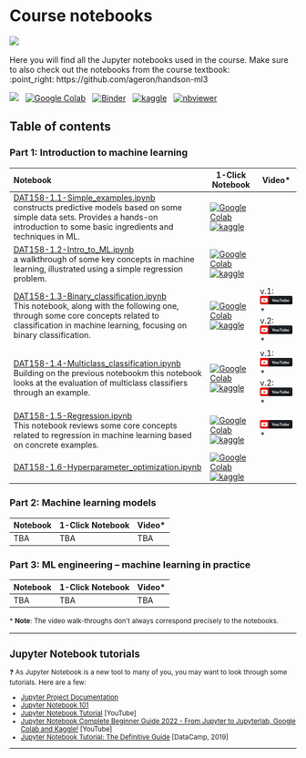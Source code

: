 
# Course notebooks
<p><img width=40% src="https://camo.githubusercontent.com/9503e54cf4a17e4096f5d428569b641f29b2372ca2543a15a6893aba107412a4/68747470733a2f2f63646e2e6f7265696c6c797374617469632e636f6d2f656e2f6173736574732f312f6576656e742f3237312f6a75706e79323031375f706f77657265645f62795f6c6f676f2e706e67">
</p>

<p>
Here you will find all the Jupyter notebooks used in the course. Make sure to also check out the notebooks from the course textbook: <br>:point_right: https://github.com/ageron/handson-ml3 
</p>

<p>

[<img src="https://deepnote.com/buttons/launch-in-deepnote-small.svg">](https://deepnote.com/launch?url=https%3A%2F%2Fgithub.com%2FHVL-ML%2FDAT158) &nbsp;  [![Google Colab](https://colab.research.google.com/assets/colab-badge.svg)](https://colab.research.google.com/github/HVL-ML/DAT158/blob/main/) &nbsp; [![Binder](https://mybinder.org/badge_logo.svg)](https://mybinder.org/v2/gh/HVL-ML/DAT158/HEAD) &nbsp; [![kaggle](https://camo.githubusercontent.com/a08ca511178e691ace596a95d334f73cf4ce06e83a5c4a5169b8bb68cac27bef/68747470733a2f2f6b6167676c652e636f6d2f7374617469632f696d616765732f6f70656e2d696e2d6b6167676c652e737667)](https://www.kaggle.com/alexanderlundervold/code) &nbsp; [![nbviewer](https://raw.githubusercontent.com/jupyter/design/master/logos/Badges/nbviewer_badge.svg)](https://nbviewer.org/github/HVL-ML/DAT158/tree/main/notebooks)
</p>

## Table of contents 


### Part 1: Introduction to machine learning

| Notebook    |      1-Click Notebook      |    Video*   |
|:----------|------|-------|
| [DAT158-1.1-Simple_examples.ipynb](https://nbviewer.org/github/HVL-ML/DAT158/blob/main/notebooks/DAT158-1.1-Simple_examples.ipynb)<br>constructs predictive models based on some simple data sets. Provides a hands-on introduction to some basic ingredients and techniques in ML. |[![Google Colab](https://colab.research.google.com/assets/colab-badge.svg)](https://colab.research.google.com/github/HVL-ML/DAT158/blob/main/notebooks/DAT158-1.1-Simple_examples.ipynb)<br>[![kaggle](https://camo.githubusercontent.com/a08ca511178e691ace596a95d334f73cf4ce06e83a5c4a5169b8bb68cac27bef/68747470733a2f2f6b6167676c652e636f6d2f7374617469632f696d616765732f6f70656e2d696e2d6b6167676c652e737667)](https://www.kaggle.com/alexanderlundervold/2023-dat158-1-1-simple-examples-ipynb)  | 
| [DAT158-1.2-Intro_to_ML.ipynb](https://nbviewer.org/github/HVL-ML/DAT158/blob/main/notebooks/DAT158-1.2-Intro_to_ML.ipynb)<br>a walkthrough of some key concepts in machine learning, illustrated using a simple regression problem. |[![Google Colab](https://colab.research.google.com/assets/colab-badge.svg)](https://colab.research.google.com/github/HVL-ML/DAT158/blob/master/notebooks/DAT158-1.2-extra-Intro_to_ML.ipynb) <br> [![kaggle](https://camo.githubusercontent.com/a08ca511178e691ace596a95d334f73cf4ce06e83a5c4a5169b8bb68cac27bef/68747470733a2f2f6b6167676c652e636f6d2f7374617469632f696d616765732f6f70656e2d696e2d6b6167676c652e737667)](https://www.kaggle.com/alexanderlundervold/2023-dat158-1-2-intro-to-ml-ipynb)  | 
| [DAT158-1.3-Binary_classification.ipynb](https://nbviewer.org/github/HVL-ML/DAT158/blob/main/notebooks/DAT158-1.3-Binary_classification.ipynb)<br>This notebook, along with the following one, through some core concepts related to classification in machine learning, focusing on binary classification. |[![Google Colab](https://colab.research.google.com/assets/colab-badge.svg)](https://colab.research.google.com/github/HVL-ML/DAT158/blob/main/notebooks/DAT158-1.3-Binary_classification.ipynb)<br>[![kaggle](https://camo.githubusercontent.com/a08ca511178e691ace596a95d334f73cf4ce06e83a5c4a5169b8bb68cac27bef/68747470733a2f2f6b6167676c652e636f6d2f7374617469632f696d616765732f6f70656e2d696e2d6b6167676c652e737667)](https://www.kaggle.com/alexanderlundervold/2023-dat158-1-3-binary-classification-ipynb)  |  v.1: &nbsp;[![YouTube](assets/youtube_button.png)](https://youtu.be/FawH8z9qMGw?si=JKUPyM9sHVhB2J9N&t=1124)\*<br> v.2: &nbsp;[![YouTube](assets/youtube_button.png)](https://www.youtube.com/watch?v=rgBShN-KXxo)\* 
| [DAT158-1.4-Multiclass_classification.ipynb](https://nbviewer.org/github/HVL-ML/DAT158/blob/main/notebooks/DAT158-1.4-Multiclass_classification.ipynb)<br>Building on the previous notebookm this notebook looks at the evaluation of multiclass classifiers through an example. |[![Google Colab](https://colab.research.google.com/assets/colab-badge.svg)](https://colab.research.google.com/github/HVL-ML/DAT158/blob/main/notebooks/DAT158-1.4-Multiclass_classification.ipynb)<br>[![kaggle](https://camo.githubusercontent.com/a08ca511178e691ace596a95d334f73cf4ce06e83a5c4a5169b8bb68cac27bef/68747470733a2f2f6b6167676c652e636f6d2f7374617469632f696d616765732f6f70656e2d696e2d6b6167676c652e737667)](https://www.kaggle.com/alexanderlundervold/2023-dat158-1-4-multiclass-classification-ipynb)  | v.1:&nbsp; [![YouTube](assets/youtube_button.png)](https://youtu.be/FawH8z9qMGw?si=TX4JebX6_RWkzdvX&t=3837)\* <br>v.2: &nbsp;[![YouTube](assets/youtube_button.png)](https://www.youtube.com/watch?v=4H4owf7WvQI)\*
|[DAT158-1.5-Regression.ipynb](https://nbviewer.org/github/HVL-ML/DAT158/blob/main/notebooks/DAT158-1.5-Regression.ipynb)<br>This notebook reviews some core concepts related to regression in machine learning based on concrete examples.|[![Google Colab](https://colab.research.google.com/assets/colab-badge.svg)](https://colab.research.google.com/github/HVL-ML/DAT158/blob/master/notebooks/DAT158-1.5-Regression.ipynb)<br>[![kaggle](https://camo.githubusercontent.com/a08ca511178e691ace596a95d334f73cf4ce06e83a5c4a5169b8bb68cac27bef/68747470733a2f2f6b6167676c652e636f6d2f7374617469632f696d616765732f6f70656e2d696e2d6b6167676c652e737667)](https://www.kaggle.com/alexanderlundervold/2023-dat158-1-5-regression-ipynb)| [![YouTube](assets/youtube_button.png)](https://youtu.be/FawH8z9qMGw?si=wr_JRoCeRdWVi1lT&t=4363)\*
|[DAT158-1.6-Hyperparameter_optimization.ipynb](https://nbviewer.org/github/HVL-ML/DAT158/blob/main/notebooks/DAT158-1.6-Hyperparameter_optimization.ipynb)|[![Google Colab](https://colab.research.google.com/assets/colab-badge.svg)](https://colab.research.google.com/github/HVL-ML/DAT158/blob/master/notebooks/DAT158-1.6-Hyperparameter_optimization.ipynb)<br>[![kaggle](https://camo.githubusercontent.com/a08ca511178e691ace596a95d334f73cf4ce06e83a5c4a5169b8bb68cac27bef/68747470733a2f2f6b6167676c652e636f6d2f7374617469632f696d616765732f6f70656e2d696e2d6b6167676c652e737667)](https://www.kaggle.com/alexanderlundervold/2023-dat158-1-5-hyperparameter_optimization-ipynb)|
  

### Part 2: Machine learning models
| Notebook    |      1-Click Notebook      |    Video*   |
|:----------|------|-------|
| TBA | TBA | TBA

### Part 3: ML engineering &ndash; machine learning in practice
| Notebook    |      1-Click Notebook      |    Video*   |
|:----------|------|-------|
| TBA | TBA | TBA


<small>* **Note**: The video walk-throughs don't always correspond precisely to the notebooks.

---

## Jupyter Notebook tutorials

:question: As Jupyter Notebook is a new tool to many of you, you may want to look through some tutorials. Here are a few: 
* [Jupyter Project Documentation](https://docs.jupyter.org/en/latest/)
* [Jupyter Notebook 101](https://www.kaggle.com/code/jhoward/jupyter-notebook-101)
* [Jupyter Notebook Tutorial](https://www.youtube.com/watch?v=DKiI6NfSIe8) [YouTube]
* [Jupyter Notebook Complete Beginner Guide 2022 - From Jupyter to Jupyterlab, Google Colab and Kaggle!](https://www.youtube.com/watch?v=5pf0_bpNbkw) [YouTube]
* [Jupyter Notebook Tutorial: The Definitive Guide](https://www.datacamp.com/community/tutorials/tutorial-jupyter-notebook) [DataCamp, 2019]

---
